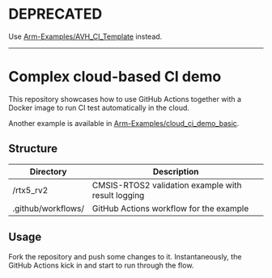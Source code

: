 # DEPRECATED

Use [Arm-Examples/AVH_CI_Template](https://github.com/Arm-Examples/AVH_CI_Template) instead.

-------

# Complex cloud-based CI demo

This repository showcases how to use GitHub Actions together with a Docker image to run CI test automatically in the cloud.

Another example is available in [Arm-Examples/cloud_ci_demo_basic](https://github.com/Arm-Examples/cloud_ci_demo_basic).

## Structure

|Directory         |Description                                        |
|------------------|---------------------------------------------------|
|/rtx5_rv2         |CMSIS-RTOS2 validation example with result logging |
|.github/workflows/|GitHub Actions workflow for the example            |

## Usage

Fork the repository and push some changes to it. Instantaneously, the GitHub Actions kick in and start to run through the flow.
